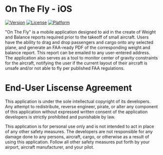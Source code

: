 # On The Fly - iOS

[![Version](https://img.shields.io/badge/version-1.0-blue.svg)]()
[![License]()]()
[![Platform](https://img.shields.io/badge/platform-iOS-lightgrey.svg)]()

"On The Fly" is a mobile application designed to aid in the create of Weight and Balance reports required prior to the takeoff of small aircraft. Users have the ability to drag and drop passengers and cargo onto any selected plane, and generate an FAA-ready PDF of the corresponding weight and balance report. This report can be emailed to any user-entered address. The application also serves as a tool to monitor center of gravity constraints for the aircraft, notifying the user if the current layout of their aircraft is unsafe and/or not able to fly per published FAA regulations. 

# End-User Liscense Agreement

This application is under the sole intellectual copyright of its developers. Any attempt to redistribute, reverse engineer, pirate, or alter any component of this application without expressed written consent of the application developers is strictly prohibited and punishable by law.

This application is for personal use only and is not intended to act in place of any other safety measures. The developers are not responsible for any damage done to any persons, aircraft, cargo, or otherwise as a result of using this application. Follow all other safety measures put forth by your airport, aircraft manufacturer, and your pilot. 

















